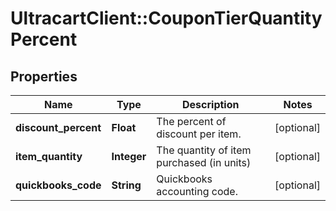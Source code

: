 # UltracartClient::CouponTierQuantityPercent

## Properties
Name | Type | Description | Notes
------------ | ------------- | ------------- | -------------
**discount_percent** | **Float** | The percent of discount per item. | [optional] 
**item_quantity** | **Integer** | The quantity of item purchased (in units) | [optional] 
**quickbooks_code** | **String** | Quickbooks accounting code. | [optional] 


